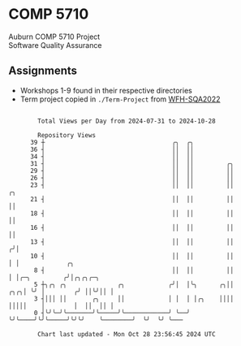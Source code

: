 # COMP 5710
Auburn COMP 5710 Project  
Software Quality Assurance

## Assignments
- Workshops 1-9 found in their respective directories
- Term project copied in `./Term-Project` from [WFH-SQA2022](https://github.com/wumphlett/WFH-SQA2022-AUBURN)

```

        Total Views per Day from 2024-07-31 to 2024-10-28

        Repository Views
      39 ┼                                   ╭╮  ╭╮
      36 ┤                                   ││  ││
      34 ┤                                   ││  ││
      31 ┤                                   ││  ││         ╭╮
      29 ┤                                   ││  ││         ││
      26 ┤                                   ││  ││         ││
      23 ┤                                   ││  ││         ││          ╭╮
      21 ┤                                   ││  ││         ││          ││
      18 ┤                                   ││  ││         ││          ││
      16 ┤                                   ││  ││         ││          ││
      13 ┤                                   ││  ││         ││         ╭╯│
      10 ┤                                   ││  ││         ││         │ │             ╭╮
       8 ┤                                   ││  ││         ││         │ │╭─╮         ╭╯│╭╮╭╮╭─╮
       5 ┼╮╭╮ ╭╮              ╭╮            ╭╯│  │╰╮      ╭╮││     ╭╮╭╮│ ╰╯ │        ╭╯ ││╰╯││ │
       3 ┤│││ ││       ╭╮     ││            │ │  │ │╭╮    ││││     │││││    │        │  ││  ││ │
       0 ┤╰╯╰─╯╰───────╯╰─────╯╰────────────╯ ╰──╯ ╰╯╰────╯╰╯╰─────╯╰╯╰╯    ╰────────╯  ╰╯  ╰╯ ╰───

        Chart last updated - Mon Oct 28 23:56:45 2024 UTC
        
```
